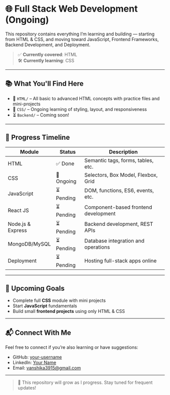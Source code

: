 # 🌐 Full Stack Web Development (Ongoing)

This repository contains everything I’m learning and building — starting from HTML & CSS, and moving toward JavaScript, Frontend Frameworks, Backend Development, and Deployment.

> ✅ **Currently covered**: HTML  
> 🛠️ **Currently learning**: CSS

---

## 📚 What You'll Find Here

- 📁 `HTML/` – All basic to advanced HTML concepts with practice files and mini-projects
- 📁 `CSS/` – Ongoing learning of styling, layout, and responsiveness
- ⏳  `Backend/` – Coming soon!

---

## 📌 Progress Timeline

| Module         | Status     | Description                            |
|----------------|------------|----------------------------------------|
| HTML           | ✅ Done     | Semantic tags, forms, tables, etc.     |
| CSS            | 🔄 Ongoing  | Selectors, Box Model, Flexbox, Grid    |
| JavaScript     | ⏳ Pending  | DOM, functions, ES6, events, etc.      |
| React JS       | ⏳ Pending  | Component-based frontend development   |
| Node.js & Express | ⏳ Pending | Backend development, REST APIs        |
| MongoDB/MySQL  | ⏳ Pending  | Database integration and operations    |
| Deployment     | ⏳ Pending  | Hosting full-stack apps online         |

---

## 🚀 Upcoming Goals

- Complete full **CSS** module with mini projects
- Start **JavaScript** fundamentals
- Build small **frontend projects** using only HTML & CSS

---

## 📬 Connect With Me

Feel free to connect if you’re also learning or have suggestions:

- GitHub: [your-username](https://github.com/vanshika-arya)
- LinkedIn: [Your Name](https://www.linkedin.com/in/vanshika-arya-3719772ba)
- Email: vanshika3915@gmail.com

---

> 🧠 This repository will grow as I progress. Stay tuned for frequent updates!
